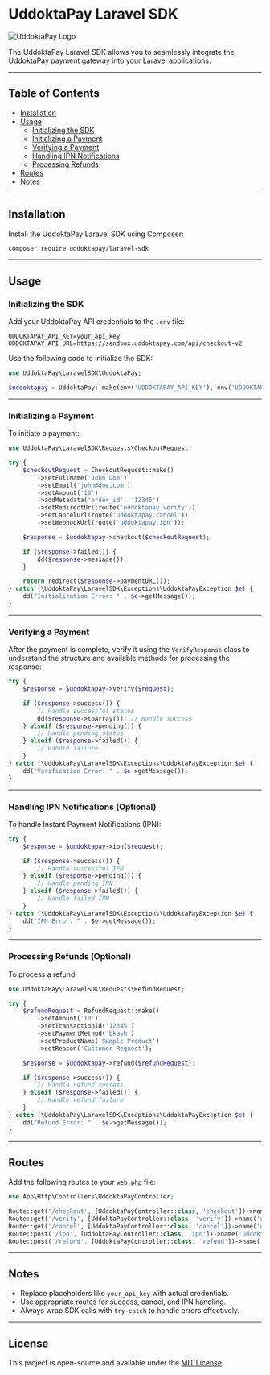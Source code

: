 # UddoktaPay Laravel SDK

![UddoktaPay Logo](https://uddoktapay.com/assets/images/logo.png)

The UddoktaPay Laravel SDK allows you to seamlessly integrate the UddoktaPay payment gateway into your Laravel applications.

---

## Table of Contents

- [Installation](#installation)
- [Usage](#usage)
  - [Initializing the SDK](#initializing-the-sdk)
  - [Initializing a Payment](#initializing-a-payment)
  - [Verifying a Payment](#verifying-a-payment)
  - [Handling IPN Notifications](#handling-ipn-notifications-optional)
  - [Processing Refunds](#processing-refunds-optional)
- [Routes](#routes)
- [Notes](#notes)

---

## Installation

Install the UddoktaPay Laravel SDK using Composer:

```bash
composer require uddoktapay/laravel-sdk
```

---

## Usage

### Initializing the SDK

Add your UddoktaPay API credentials to the `.env` file:

```env
UDDOKTAPAY_API_KEY=your_api_key
UDDOKTAPAY_API_URL=https://sandbox.uddoktapay.com/api/checkout-v2
```

Use the following code to initialize the SDK:

```php
use UddoktaPay\LaravelSDK\UddoktaPay;

$uddoktapay = UddoktaPay::make(env('UDDOKTAPAY_API_KEY'), env('UDDOKTAPAY_API_URL'));
```

---

### Initializing a Payment

To initiate a payment:

```php
use UddoktaPay\LaravelSDK\Requests\CheckoutRequest;

try {
    $checkoutRequest = CheckoutRequest::make()
        ->setFullName('John Doe')
        ->setEmail('john@doe.com')
        ->setAmount('10')
        ->addMetadata('order_id', '12345')
        ->setRedirectUrl(route('uddoktapay.verify'))
        ->setCancelUrl(route('uddoktapay.cancel'))
        ->setWebhookUrl(route('uddoktapay.ipn'));

    $response = $uddoktapay->checkout($checkoutRequest);

    if ($response->failed()) {
        dd($response->message());
    }

    return redirect($response->paymentURL());
} catch (\UddoktaPay\LaravelSDK\Exceptions\UddoktaPayException $e) {
    dd("Initialization Error: " . $e->getMessage());
}
```

---

### Verifying a Payment

After the payment is complete, verify it using the `VerifyResponse` class to understand the structure and available methods for processing the response:

```php
try {
    $response = $uddoktapay->verify($request);

    if ($response->success()) {
        // Handle successful status
        dd($response->toArray()); // Handle success
    } elseif ($response->pending()) {
        // Handle pending status
    } elseif ($response->failed()) {
        // Handle failure
    }
} catch (\UddoktaPay\LaravelSDK\Exceptions\UddoktaPayException $e) {
    dd("Verification Error: " . $e->getMessage());
}
```

---

### Handling IPN Notifications (Optional)

To handle Instant Payment Notifications (IPN):

```php
try {
    $response = $uddoktapay->ipn($request);

    if ($response->success()) {
        // Handle successful IPN
    } elseif ($response->pending()) {
        // Handle pending IPN
    } elseif ($response->failed()) {
        // Handle failed IPN
    }
} catch (\UddoktaPay\LaravelSDK\Exceptions\UddoktaPayException $e) {
    dd("IPN Error: " . $e->getMessage());
}
```

---

### Processing Refunds (Optional)

To process a refund:

```php
use UddoktaPay\LaravelSDK\Requests\RefundRequest;

try {
    $refundRequest = RefundRequest::make()
        ->setAmount('10')
        ->setTransactionId('12345')
        ->setPaymentMethod('bkash')
        ->setProductName('Sample Product')
        ->setReason('Customer Request');

    $response = $uddoktapay->refund($refundRequest);

    if ($response->success()) {
        // Handle refund success
    } elseif ($response->failed()) {
        // Handle refund failure
    }
} catch (\UddoktaPay\LaravelSDK\Exceptions\UddoktaPayException $e) {
    dd("Refund Error: " . $e->getMessage());
}
```

---

## Routes

Add the following routes to your `web.php` file:

```php
use App\Http\Controllers\UddoktaPayController;

Route::get('/checkout', [UddoktaPayController::class, 'checkout'])->name('uddoktapay.checkout');
Route::get('/verify', [UddoktaPayController::class, 'verify'])->name('uddoktapay.verify');
Route::get('/cancel', [UddoktaPayController::class, 'cancel'])->name('uddoktapay.cancel');
Route::post('/ipn', [UddoktaPayController::class, 'ipn'])->name('uddoktapay.ipn');
Route::post('/refund', [UddoktaPayController::class, 'refund'])->name('uddoktapay.refund');
```

---

## Notes

- Replace placeholders like `your_api_key` with actual credentials.
- Use appropriate routes for success, cancel, and IPN handling.
- Always wrap SDK calls with `try-catch` to handle errors effectively.

---

## License

This project is open-source and available under the [MIT License](https://opensource.org/licenses/MIT).